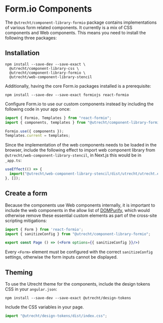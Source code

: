 <!-- @license CC0-1.0 -->

# Form.io Components

The `@utrecht/component-library-formio` package contains implementations of various form related components. It currently is a mix of CSS components and Web components. This means you need to install the following three packages:

## Installation

```shell
npm install --save-dev --save-exact \
  @utrecht/component-library-css \
  @utrecht/component-library-formio \
  @utrecht/web-component-library-stencil
```

Additionally, having the core Form.io packages installed is a prerequisite:

```shell
npm install --save-dev --save-exact formiojs react-formio
```

Configure Form.io to use our custom components instead by including the following code in your app once:

```ts
import { Formio, Templates } from "react-formio";
import { components, templates } from "@utrecht/component-library-formio";

Formio.use({ components });
Templates.current = templates;
```

Since the implementation of the web components needs to be loaded in the browser, include the following effect to import web component library from `@utrecht/web-component-library-stencil`, in Next.js this would be in `_app.ts`:

```js
useEffect(() => {
  import("@utrecht/web-component-library-stencil/dist/utrecht/utrecht.esm.js");
}, []);
```

## Create a form

Because the components use Web components internally, it is important to include the web components in the allow list of [DOMPurify](https://github.com/cure53/DOMPurify), which would otherwise remove these essential custom elements as part of the cross-site scripting mitigations:

```jsx
import { Form } from 'react-formio';
import { sanitizeConfig } from "@utrecht/component-library-formio";

export const Page () => (<Form options={{ sanitizeConfig }}/>)
```

Every `<Form>` element must be configured with the correct `sanitizeConfig` settings, otherwise the form inputs cannot be displayed.

## Theming

To use the Utrecht theme for the components, include the design tokens CSS in your `angular.json`:

```shell
npm install --save-dev --save-exact @utrecht/design-tokens
```

Include the CSS variables in your page.

```js
import "@utrecht/design-tokens/dist/index.css";
```
